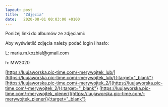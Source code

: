 ```yaml
---
layout: post
title:  "Zdjęcia"
date:   2020-08-01 00:03:00 +0100
---
```


Poniżej linki do albumów ze zdjęciami:

Aby wyświetlić zdjęcia należy podać login i hasło:

L: maria.m.kozbial@gmail.com

h: MW2020

[https://luujaworska.pic-time.com/-merywojtek_lub/](https://luujaworska.pic-time.com/-merywojtek_lub/){:target="_blank"}
[https://luujaworska.pic-time.com/-merywojtek_2/](https://luujaworska.pic-time.com/-merywojtek_2/){:target="_blank"}
[https://luujaworska.pic-time.com/-merywojtek_plener/](https://luujaworska.pic-time.com/-merywojtek_plener/){:target="_blank"}
